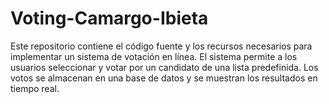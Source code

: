 # Voting-Camargo-Ibieta
Este repositorio contiene el código fuente y los recursos necesarios para implementar un sistema de votación en línea. El sistema permite a los usuarios seleccionar y votar por un candidato de una lista predefinida. Los votos se almacenan en una base de datos y se muestran los resultados en tiempo real.
